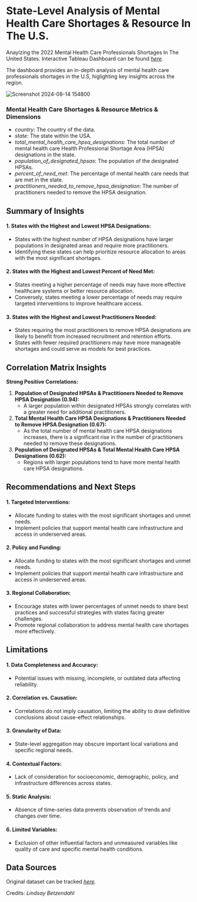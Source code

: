 # State-Level Analysis of Mental Health Care Shortages & Resource In The U.S.

Anaylzing the 2022 Mental Health Care Professionals Shortages In The United States. Interactive Tableau Dashboard can be found _[here](https://public.tableau.com/app/profile/martin.guiller.iii/viz/State-LevelAnalysisofMentalHealthCareShortages/Dashboard1)._

The dashboard provides an in-depth analysis of mental health care professionals shortages in the U.S, higlighting key insights across the region.

![Screenshot 2024-08-14 154800](https://github.com/user-attachments/assets/552805bb-00dd-4712-a236-ff35fc31df7c)

### Mental Health Care Shortages & Resource Metrics & Dimensions

- _country_: The country of the data.
- _state_: The state within the USA.
- _total_mental_health_care_hpsa_designations_: The total number of mental health care Health Professional Shortage Area (HPSA) designations in the state.
- _population_of_designated_hpsas_: The population of the designated HPSAs.
- _percent_of_need_met_: The percentage of mental health care needs that are met in the state.
- _practitioners_needed_to_remove_hpsa_designation_: The number of practitioners needed to remove the HPSA designation.



## Summary of Insights

#### 1. States with the Highest and Lowest HPSA Designations:
  - States with the highest number of HPSA designations have larger populations in designated areas and require more practitioners.
  - Identifying these states can help prioritize resource allocation to areas with the most significant shortages.

#### 2. States with the Highest and Lowest Percent of Need Met:
  - States meeting a higher percentage of needs may have more effective healthcare systems or better resource allocation.
  - Conversely, states meeting a lower percentage of needs may require targeted interventions to improve healthcare access.

#### 3. States with the Highest and Lowest Practitioners Needed:
  - States requiring the most practitioners to remove HPSA designations are likely to benefit from increased recruitment and retention efforts.
  - States with fewer required practitioners may have more manageable shortages and could serve as models for best practices.

## Correlation Matrix Insights

**Strong Positive Correlations:**
1. **Population of Designated HPSAs & Practitioners Needed to Remove HPSA Designation (0.94):**
   - A larger population within designated HPSAs strongly correlates with a greater need for additional practitioners.
2. **Total Mental Health Care HPSA Designations & Practitioners Needed to Remove HPSA Designation (0.67):**
   - As the total number of mental health care HPSA designations increases, there is a significant rise in the number of practitioners needed to remove these designations.
3. **Population of Designated HPSAs & Total Mental Health Care HPSA Designations (0.62):**
   - Regions with larger populations tend to have more mental health care HPSA designations.



## Recommendations and Next Steps

#### 1. Targeted Interventions:
  - Allocate funding to states with the most significant shortages and unmet needs.
  - Implement policies that support mental health care infrastructure and access in underserved areas.

#### 2. Policy and Funding:
  - Allocate funding to states with the most significant shortages and unmet needs.
  - Implement policies that support mental health care infrastructure and access in underserved areas.

#### 3. Regional Collaboration:
  - Encourage states with lower percentages of unmet needs to share best practices and successful strategies with states facing greater challenges.
  - Promote regional collaboration to address mental health care shortages more effectively.


## Limitations

#### 1. **Data Completeness and Accuracy**: 
  - Potential issues with missing, incomplete, or outdated data affecting reliability.

#### 2. **Correlation vs. Causation**: 
  - Correlations do not imply causation, limiting the ability to draw definitive conclusions about cause-effect relationships.

#### 3. **Granularity of Data**: 
  - State-level aggregation may obscure important local variations and specific regional needs.

#### 4. **Contextual Factors**: 
  - Lack of consideration for socioeconomic, demographic, policy, and infrastructure differences across states.

#### 5. **Static Analysis**: 
  - Absence of time-series data prevents observation of trends and changes over time.

#### 6. **Limited Variables**: 
  - Exclusion of other influential factors and unmeasured variables like quality of care and specific mental health conditions.


## Data Sources

Original dataset can be tracked _[here](https://vizzendata.com/health-and-healthcare-data-sets/)._

Credits: _Lindsay Betzendahl_


